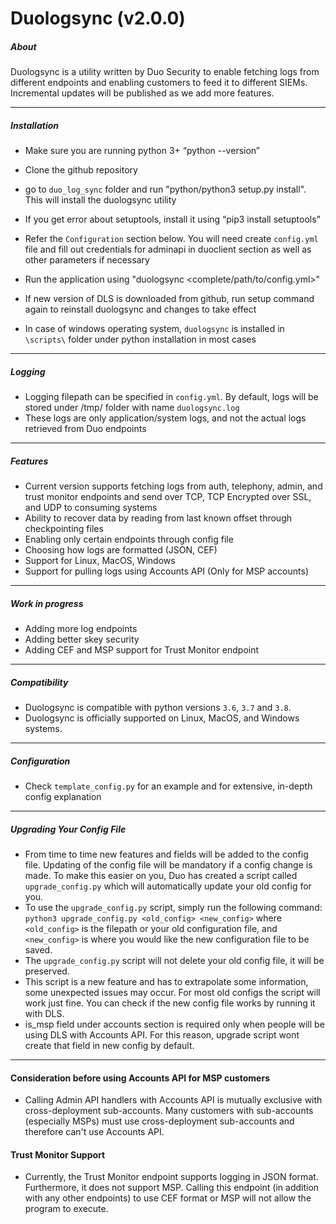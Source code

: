 Duologsync (v2.0.0)
===================

##### About
Duologsync is a utility written by Duo Security to enable fetching logs from different endpoints and enabling customers to feed it to different SIEMs. Incremental updates will be published as we add more features. 

---

##### Installation

- Make sure you are running python 3+ “python --version”
- Clone the github repository
- go to `duo_log_sync` folder and run "python/python3 setup.py install". This will install the duologsync utility
- If you get error about setuptools, install it using “pip3 install setuptools”
- Refer the `Configuration` section below. You will need create `config.yml` file and fill out credentials for adminapi in duoclient section as well as other parameters if necessary
- Run the application using "duologsync <complete/path/to/config.yml>"
- If new version of DLS is downloaded from github, run setup command again to reinstall duologsync and changes to take effect

- In case of windows operating system, `duologsync` is installed in `\scripts\` folder under python installation in most cases
---

##### Logging

- Logging filepath can be specified in `config.yml`. By default, logs will be stored under /tmp/ folder with name `duologsync.log`
- These logs are only application/system logs, and not the actual logs retrieved from Duo endpoints

---

##### Features

- Current version supports fetching logs from auth, telephony, admin, and trust monitor endpoints and send over TCP, TCP Encrypted over SSL, and UDP to consuming systems
- Ability to recover data by reading from last known offset through checkpointing files
- Enabling only certain endpoints through config file
- Choosing how logs are formatted (JSON, CEF)
- Support for Linux, MacOS, Windows
- Support for pulling logs using Accounts API (Only for MSP accounts)

---

##### Work in progress

- Adding more log endpoints
- Adding better skey security
- Adding CEF and MSP support for Trust Monitor endpoint

---

##### Compatibility

- Duologsync is compatible with python versions `3.6`, `3.7` and `3.8`.
- Duologsync is officially supported on Linux, MacOS, and Windows systems.

---

##### Configuration

- Check `template_config.py` for an example and for extensive, in-depth config explanation

---

##### Upgrading Your Config File
- From time to time new features and fields will be added to the config file. Updating of the config file will be mandatory if a config change is made. To make this easier on you, Duo has created a script called `upgrade_config.py` which will automatically update your old config for you.
- To use the `upgrade_config.py` script, simply run the following command: `python3 upgrade_config.py <old_config> <new_config>` where `<old_config>` is the filepath or your old configuration file, and `<new_config>` is where you would like the new configuration file to be saved.
- The `upgrade_config.py` script will not delete your old config file, it will be preserved.
- This script is a new feature and has to extrapolate some information, some unexpected issues may occur. For most old configs the script will work just fine. You can check if the new config file works by running it with DLS.
- is_msp field under accounts section is required only when people will be using DLS with Accounts API. For this reason, upgrade script wont create that field in new config by default.

---

#### Consideration before using Accounts API for MSP customers

- Calling Admin API handlers with Accounts API is mutually exclusive with cross-deployment sub-accounts. Many customers with sub-accounts (especially MSPs) must use cross-deployment sub-accounts and therefore can't use Accounts API. 

#### Trust Monitor Support
- Currently, the Trust Monitor endpoint supports logging in JSON format. Furthermore, it does not support MSP. Calling this endpoint (in addition with any other endpoints) to use CEF format or MSP will not allow the program to execute.